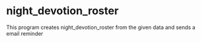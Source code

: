 # night_devotion_roster
This program creates night_devotion_roster from the given data and sends a email reminder 
